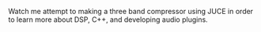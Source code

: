 Watch me attempt to making a three band compressor using JUCE in order to learn more about DSP, C++, and developing audio plugins.
